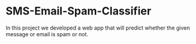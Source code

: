 # SMS-Email-Spam-Classifier
In this project we developed a web app that will predict whether the given message or email is spam or not.
